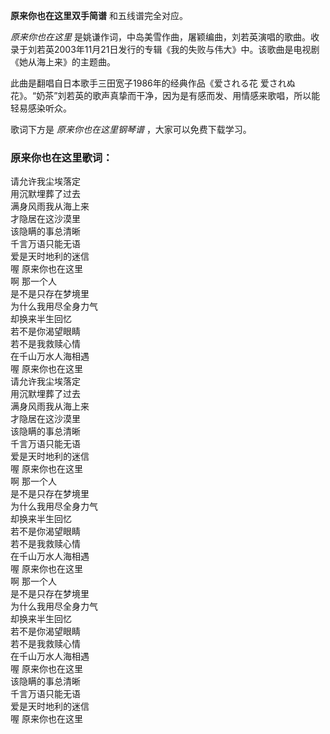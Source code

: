 

**原来你也在这里双手简谱** 和五线谱完全对应。

_原来你也在这里_
是姚谦作词，中岛美雪作曲，屠颖编曲，刘若英演唱的歌曲。收录于刘若英2003年11月21日发行的专辑《我的失败与伟大》中。该歌曲是电视剧《她从海上来》的主题曲。

此曲是翻唱自日本歌手三田宽子1986年的经典作品《爱される花
爱されぬ花》。“奶茶”刘若英的歌声真挚而干净，因为是有感而发、用情感来歌唱，所以能轻易感染听众。

歌词下方是 _原来你也在这里钢琴谱_ ，大家可以免费下载学习。

### 原来你也在这里歌词：

请允许我尘埃落定  
用沉默埋葬了过去  
满身风雨我从海上来  
才隐居在这沙漠里  
该隐瞒的事总清晰  
千言万语只能无语  
爱是天时地利的迷信  
喔 原来你也在这里  
啊 那一个人  
是不是只存在梦境里  
为什么我用尽全身力气  
却换来半生回忆  
若不是你渴望眼睛  
若不是我救赎心情  
在千山万水人海相遇  
喔 原来你也在这里  
请允许我尘埃落定  
用沉默埋葬了过去  
满身风雨我从海上来  
才隐居在这沙漠里  
该隐瞒的事总清晰  
千言万语只能无语  
爱是天时地利的迷信  
喔 原来你也在这里  
啊 那一个人  
是不是只存在梦境里  
为什么我用尽全身力气  
却换来半生回忆  
若不是你渴望眼睛  
若不是我救赎心情  
在千山万水人海相遇  
喔 原来你也在这里  
啊 那一个人  
是不是只存在梦境里  
为什么我用尽全身力气  
却换来半生回忆  
若不是你渴望眼睛  
若不是我救赎心情  
在千山万水人海相遇  
喔 原来你也在这里  
该隐瞒的事总清晰  
千言万语只能无语  
爱是天时地利的迷信  
喔 原来你也在这里

